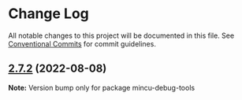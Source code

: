 # Change Log

All notable changes to this project will be documented in this file.
See [Conventional Commits](https://conventionalcommits.org) for commit guidelines.

## [2.7.2](https://github.com/ncuhome/mincu/compare/v2.7.1...v2.7.2) (2022-08-08)

**Note:** Version bump only for package mincu-debug-tools
